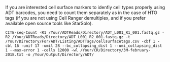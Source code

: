 If you are interested cell surface markers to idenfiy cell types properly using ADT barcodes, you need to count them separately as in the case of HTO tags (if you are not using Cell Ranger demultiplex, and if you prefer available open source tools like StarSolo).

```shell
CITE-seq-Count -R1 /Your/ADTReads/Directory/ADT_L001_R1_001.fastq.gz -R2 /Your/ADTReads/Directory/ADT_L001_R2_001.fastq.gz -t /Your/Directory/For/ADT/Listing/ADTTags/cellsurfacetags.csv -cbf 1 -cbl 16 -umif 17 -umil 28 --bc_collapsing_dist 1 --umi_collapsing_dist 1 --max-error 1 -cells 12000 -wl /Your/CR/Directory/3M-february-2018.txt -o /Your/Output/Directory/ADT/
```
